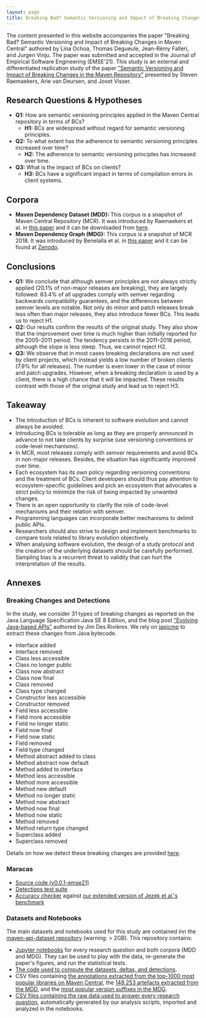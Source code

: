 ```yaml
---
layout: page
title: Breaking Bad? Semantic Versioning and Impact of Breaking Changes in Maven Central
---
```


The content presented in this website accompanies the paper "Breaking Bad? Semantic Versioning and Impact of Breaking Changes in Maven Central" authored by Lina Ochoa, Thomas Degueule, Jean-Rémy Falleri, and Jurgen Vinju. The paper was submitted and accepted in the Journal of Empirical Software Engineering (EMSE'21). This study is an external and differentiated replication study of the paper ["Semantic Versioning and Impact of Breaking Changes in the Maven Repository"](https://jstvssr.github.io/assets/pdf/semantic-versioning-maven.pdf) presented by Steven Raemaekers, Arie van Deursen, and Joost Visser.

## Research Questions & Hypotheses

* **Q1:** How are semantic versioning principles applied in the Maven Centralrepository in terms of BCs?
	* **H1:** BCs are widespread without regard for semantic versioning principles.* **Q2:** To what extent has the adherence to semantic versioning principles increased over time?	* **H2:** The adherence to semantic versioning principles has increased over time.* **Q3:** What is the impact of BCs on clients?	* **H3:** BCs have a significant impact in terms of compilation errors in client systems.

## Corpora
* **Maven Dependency Dataset (MDD):** This corpus is a snapshot of Maven Central Repository (MCR). It was introduced by Raemaekers et al. in [this paper](https://ieeexplore.ieee.org/document/6624031) and it can be downloaded from [here](https://data.4tu.nl/articles/dataset/The_Maven_Dependency_Dataset/12698027/1).
* **Maven Dependency Graph (MDG):** This corpus is a snapshot of MCR 2018. It was introduced by Benelalla et al. in [this paper](https://arxiv.org/abs/1901.05392) and it can be found at [Zenodo](https://zenodo.org/record/1489120).

## Conclusions

* **Q1:** We conclude that although semver principles are not always strictly applied (20.1% of non-major releases are breaking), they are largely followed: 83.4% of all upgrades comply with semver regarding backwards compatibility guarantees, and the differences between semver levels are notable. Not only do minor and patch releases break less often than major releases, they also introduce fewer BCs. This leads us to reject H1.
* **Q2:** Our results confirm the results of the original study. They also show that the improvement over time is much higher than initially reportedfor the 2005–2011 period. The tendency persists in the 2011–2018 period, although the slope is less steep. Thus, we cannot reject H2.
* **Q3:** We observe that in most cases breaking declarations are not used by client projects, which instead yields a low number of broken clients (7.9% for all releases). The number is even lower in the case of minor and patch upgrades. However, when a breaking declaration is used by a client, there is a high chance that it will be impacted. These results contrast with those of the original study and lead us to reject H3.

## Takeaway

* The introduction of BCs is inherent to software evolution and cannot always be avoided.
* Introducing BCs is tolerable as long as they are properly announced in advance to not take clients by surprise (use versioning conventions or code-level mechanisms).
* In MCR, most releases comply with semver requirements and avoid BCs in non-major releases. Besides, the situation has significantly improved over time.
* Each ecosystem has its own policy regarding versioning conventions and the treatment of BCs. Client developers should thus pay attention to ecosystem-specific guidelines and pick an ecosystem that advocates a strict policy to minimize the risk of being impacted by unwanted changes. 
* There is an open opportunity to clarify the role of code-level mechanisms and their relation with semver. 
* Programming languages can incorporate better mechanisms to delimit public APIs.
* Researchers should also strive to design and implement benchmarks tocompare tools related to library evolution objectively. 
* When analysing software evolution, the design of a study protocol and the creation of the underlying datasets should be carefully performed. Sampling bias is a recurrent threat to validity that can hurt the interpretation of the results.


## Annexes

### Breaking Changes and Detections
In the study, we consider 31 types of breaking changes as reported on the Java Language Specification Java SE 8 Edition, and the blog post ["Evolving Java-based APIs"](https://wiki.eclipse.org/Evolving_Java-based_APIs) authored by Jim Des Rivières.
We rely on [japicmp](https://siom79.github.io/japicmp/) to extract these changes from Java bytecode.

* Interface added
* Interface removed
* Class less accessible
* Class no longer public
* Class now abstract
* Class now final
* Class removed
* Class type changed
* Constructor less accessible
* Constructor removed
* Field less accessible
* Field more accessible
* Field no longer static
* Field now final
* Field now static
* Field removed
* Field type changed
* Method abstract added to class
* Method abstract now default
* Method added to interface
* Method less accessible
* Method more accessible
* Method new default
* Method no longer static
* Method now abstract
* Method now final
* Method now static
* Method removed
* Method return type changed
* Superclass added
* Superclass removed

Details on how we detect these breaking changes are provided [here](https://crossminer.github.io/maracas/detections/).

### Maracas

* [Source code (v0.0.1-emse21)](https://github.com/crossminer/maracas/releases/tag/0.0.1-emse21)
* [Detections test suite](https://github.com/crossminer/maracas/tree/master/maracas/src/org/maracas/test/delta/japicmp/detections)
* [Accuracy checker](https://github.com/crossminer/maracas/blob/master/maracas/src/org/maracas/groundtruth/jezek/Groundtruth.rsc) against [our extended version of Jezek et al.'s benchmark](https://github.com/lmove/api-evolution-data-corpus)



### Datasets and Notebooks
The main datasets and notebooks used for this study are contained inn the [maven-api-dataset repository](https://github.com/tdegueul/maven-api-dataset/) (warning: > 2GB). This repository contains:

* [Jupyter notebooks](https://github.com/tdegueul/maven-api-dataset/tree/master/notebooks/) for every research question and both corpora (MDD and MDG). They can be used to play with the data, re-generate the paper's figures, and run the statistical tests.
* [The code used to compute the datasets, deltas, and detections](https://github.com/tdegueul/maven-api-dataset/blob/master/code/cypher-queries/src/main/java/mcr/BuildDataset.java).
* CSV files containing [the annotations extracted from the top-1000 most popular libraries on Maven Central](https://github.com/tdegueul/maven-api-dataset/blob/master/code/cypher-queries/data/annotations.csv), the [148,253 artefacts extracted from the MDD](https://github.com/tdegueul/maven-api-dataset/blob/master/code/cypher-queries/data/mdd-libraries.csv), and the [most popular version suffixes in the MDG](https://github.com/tdegueul/maven-api-dataset/blob/master/code/cypher-queries/data/version-suffixes.csv).
* [CSV files containing the raw data used to answer every research question](https://github.com/tdegueul/maven-api-dataset/tree/master/code/cypher-queries/data/gen), automatically generated by our analysis scripts, imported and analyzed in the notebooks.